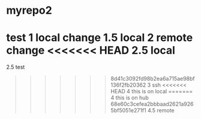 # myrepo2
test
1 local change
1.5 local
2 remote change
<<<<<<< HEAD
2.5 local
=======
2.5 test
>>>>>>> 8d41c3092fd98b2ea6a715ae98bf136f2fb20362
3 ssh
<<<<<<< HEAD
4 this is on local
=======
4 this is on hub
>>>>>>> 68e60c3cefea2bbbaad2621a9265bf5051e271f1
4.5 remote
